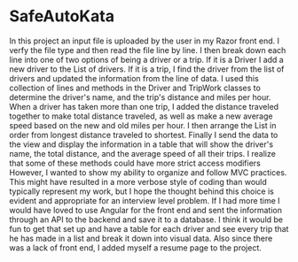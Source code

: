 # SafeAutoKata
In this project an input file is uploaded by the user in my Razor front end. I verfy the file type and then read the file line by line.
I then break down each line into one of two options of being a driver or a trip. If it is a Driver I add a new driver to the List of drivers. If it is a 
trip, I find the driver from the list of drivers and updated the information from the line of data.
I used this collection of lines and methods in the Driver and TripWork classes to determine the driver's name, and the trip's distance and miles per hour.
When a driver has taken more than one trip, I added the distance traveled together to make total distance traveled, as well as make a new average speed based on the new and old miles per hour.
I then arrange the List in order from longest distance traveled to shortest.
Finally I send the data to the view and display the information in a table that will show the driver's name, the total distance, and the average speed of all their trips.
I realize that some of these methods could have more strict access modifiers However, I wanted to show my ability to organize and follow MVC practices. This might have resulted in a more verbose style of coding than would typically represent my work, but I hope the thought behind this choice is evident and appropriate for an interview level problem.
If I had more time I would have loved to use Angular for the front end and sent the information through an API to the backend and save it to a database. I think it would be fun to get that
set up and have a table for each driver and see every trip that he has made in a list and break it down into visual data. Also since there was a lack of front end, I added myself a resume page to the project. 
